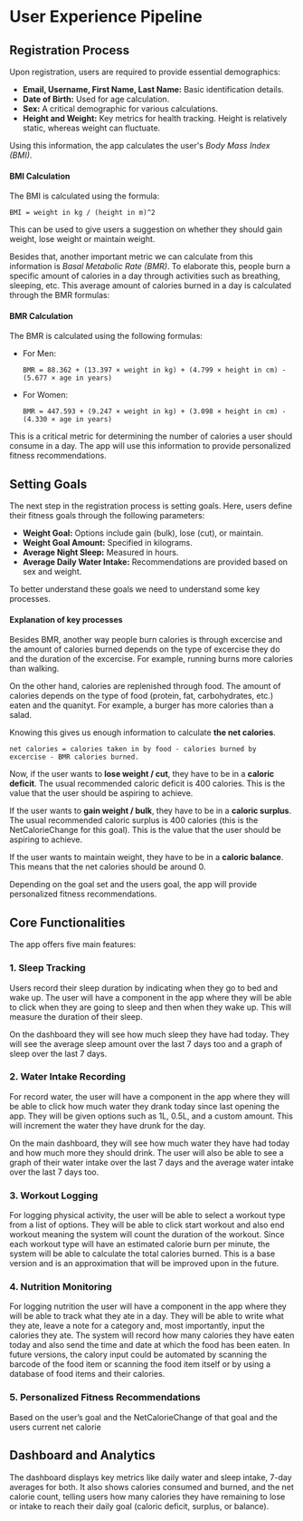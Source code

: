 # User Experience Pipeline

## Registration Process
Upon registration, users are required to provide essential demographics:

- **Email, Username, First Name, Last Name:** Basic identification details.
- **Date of Birth:** Used for age calculation.
- **Sex:** A critical demographic for various calculations.
- **Height and Weight:** Key metrics for health tracking. Height is relatively static, whereas weight can fluctuate.

Using this information, the app calculates the user's *Body Mass Index (BMI)*.
#### BMI Calculation
The BMI is calculated using the formula:

```
BMI = weight in kg / (height in m)^2
```
This can be used to give users a suggestion on whether they should gain weight, lose weight or maintain weight.


Besides that, another important metric we can calculate from this information is *Basal Metabolic Rate (BMR)*. To elaborate this, people burn a specific amount of calories in a day through activities such as breathing, sleeping, etc. This average amount of calories burned in a day is calculated through the BMR formulas:

#### BMR Calculation
The BMR is calculated using the following formulas:

- For Men:
  ```
  BMR = 88.362 + (13.397 × weight in kg) + (4.799 × height in cm) - (5.677 × age in years)
  ```
- For Women:
  ```
  BMR = 447.593 + (9.247 × weight in kg) + (3.098 × height in cm) - (4.330 × age in years)
  ```

This is a critical metric for determining the number of calories a user should consume in a day. The app will use this information to provide personalized fitness recommendations.

## Setting Goals

The next step in the registration process is setting goals. Here, users define their fitness goals through the following parameters:

- **Weight Goal:** Options include gain (bulk), lose (cut), or maintain.
- **Weight Goal Amount:** Specified in kilograms.
- **Average Night Sleep:** Measured in hours.
- **Average Daily Water Intake:** Recommendations are provided based on sex and weight.

To better understand these goals we need to understand some key processes.

#### Explanation of key processes
Besides BMR, another way people burn calories is through excercise and the amount of calories burned depends on the type of excercise they do and the duration of the excercise. For example, running burns more calories than walking. 

On the other hand, calories are replenished through food. The amount of calories depends on the type of food (protein, fat, carbohydrates, etc.) eaten and the quanityt. For example, a burger has more calories than a salad. 

Knowing this gives us enough information to calculate **the net calories**.

```
net calories = calories taken in by food - calories burned by excercise - BMR calories burned.
``` 

Now, if the user wants to **lose weight / cut**, they have to be in a **caloric deficit**. The usual recommended caloric deficit is 400 calories. This is the value that the user should be aspiring to achieve. 

If the user wants to **gain weight / bulk**, they have to be in a **caloric surplus**. The usual recommended caloric surplus is 400 calories (this is the NetCalorieChange for this goal). This is the value that the user should be aspiring to achieve.

If the user wants to maintain weight, they have to be in a **caloric balance**. This means that the net calories should be around 0.

Depending on the goal set and the users goal, the app will provide personalized fitness recommendations.


## Core Functionalities
The app offers five main features:

### 1. Sleep Tracking
Users record their sleep duration by indicating when they go to bed and wake up. The user will have a component in the app where they will be able to click when they are going to sleep and then when they wake up. This will measure the duration of their sleep. 

On the dashboard they will see how much sleep they have had today. They will see the average sleep amount over the last 7 days too and a graph of sleep over the last 7 days.

### 2. Water Intake Recording
For record water, the user will have a component in the app where they will be able to click how much water they drank today since last opening the app. They will be given options such as 1L, 0.5L, and a custom amount. This will increment the water they have drunk for the day. 

On the main dashboard, they will see how much water they have had today and how much more they should drink. The user will also be able to see a graph of their water intake over the last 7 days and the average water intake over the last 7 days too.

### 3. Workout Logging
For logging physical activity, the user will be able to select a workout type from a list of options. They will be able to click start workout and also end workout meaning the system will count the duration of the workout. Since each workout type will have an estimated calorie burn per minute, the system will be able to calculate the total calories burned. This is a base version and is an approximation that will be improved upon in the future.

### 4. Nutrition Monitoring
For logging nutrition the user will have a component in the app where they will be able to track what they ate in a day. They will be able to write what they ate, leave a note for a category and, most importantly, input the calories they ate. The system will record how many calories they have eaten today and also send the time and date at which the food has been eaten. In future versions, the calory input could be automated by scanning the barcode of the food item or scanning the food item itself or by using a database of food items and their calories.

### 5. Personalized Fitness Recommendations
Based on the user’s goal and the NetCalorieChange of that goal and the users current net calorie

## Dashboard and Analytics
The dashboard displays key metrics like daily water and sleep intake, 7-day averages for both. It also shows calories consumed and burned, and the net calorie count, telling users how many calories they have remaining to lose or intake to reach their daily goal (caloric deficit, surplus, or balance).










